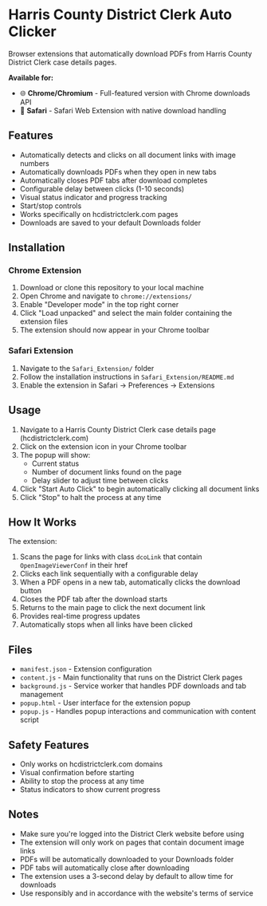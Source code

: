 # Harris County District Clerk Auto Clicker

Browser extensions that automatically download PDFs from Harris County District Clerk case details pages.

**Available for:**
- 🌐 **Chrome/Chromium** - Full-featured version with Chrome downloads API
- 🧭 **Safari** - Safari Web Extension with native download handling

## Features

- Automatically detects and clicks on all document links with image numbers
- Automatically downloads PDFs when they open in new tabs
- Automatically closes PDF tabs after download completes
- Configurable delay between clicks (1-10 seconds)
- Visual status indicator and progress tracking
- Start/stop controls
- Works specifically on hcdistrictclerk.com pages
- Downloads are saved to your default Downloads folder

## Installation

### Chrome Extension

1. Download or clone this repository to your local machine
2. Open Chrome and navigate to `chrome://extensions/`
3. Enable "Developer mode" in the top right corner
4. Click "Load unpacked" and select the main folder containing the extension files
5. The extension should now appear in your Chrome toolbar

### Safari Extension

1. Navigate to the `Safari_Extension/` folder
2. Follow the installation instructions in `Safari_Extension/README.md`
3. Enable the extension in Safari → Preferences → Extensions

## Usage

1. Navigate to a Harris County District Clerk case details page (hcdistrictclerk.com)
2. Click on the extension icon in your Chrome toolbar
3. The popup will show:
   - Current status
   - Number of document links found on the page
   - Delay slider to adjust time between clicks
4. Click "Start Auto Click" to begin automatically clicking all document links
5. Click "Stop" to halt the process at any time

## How It Works

The extension:
1. Scans the page for links with class `dcoLink` that contain `OpenImageViewerConf` in their href
2. Clicks each link sequentially with a configurable delay
3. When a PDF opens in a new tab, automatically clicks the download button
4. Closes the PDF tab after the download starts
5. Returns to the main page to click the next document link
6. Provides real-time progress updates
7. Automatically stops when all links have been clicked

## Files

- `manifest.json` - Extension configuration
- `content.js` - Main functionality that runs on the District Clerk pages
- `background.js` - Service worker that handles PDF downloads and tab management
- `popup.html` - User interface for the extension popup
- `popup.js` - Handles popup interactions and communication with content script

## Safety Features

- Only works on hcdistrictclerk.com domains
- Visual confirmation before starting
- Ability to stop the process at any time
- Status indicators to show current progress

## Notes

- Make sure you're logged into the District Clerk website before using
- The extension will only work on pages that contain document image links
- PDFs will be automatically downloaded to your Downloads folder
- PDF tabs will automatically close after downloading
- The extension uses a 3-second delay by default to allow time for downloads
- Use responsibly and in accordance with the website's terms of service 